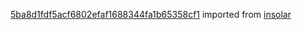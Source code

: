 [5ba8d1fdf5acf6802efaf1688344fa1b65358cf1](https://github.com/insolar/insolar/commit/5ba8d1fdf5acf6802efaf1688344fa1b65358cf1) imported from [insolar](https://github.com/insolar/insolar)
